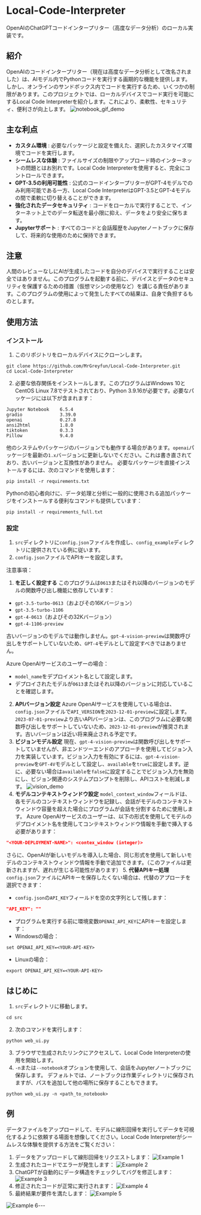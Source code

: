 # Local-Code-Interpreter

OpenAIのChatGPTコードインタープリター（高度なデータ分析）のローカル実装です。

## 紹介

OpenAIのコードインタープリター（現在は高度なデータ分析として改名されました）は、AIモデル内でPythonコードを実行する画期的な機能を提供します。しかし、オンラインのサンドボックス内でコードを実行するため、いくつかの制限があります。このプロジェクトでは、ローカルデバイスでコード実行を可能にするLocal Code Interpreterを紹介します。これにより、柔軟性、セキュリティ、便利さが向上します。
![notebook_gif_demo](https://raw.githubusercontent.com/Sunwood-ai-labs/OpenCodeInterpreter/main/data_collection/Local-Code-Interpreter/example_img/save_to_notebook_demo.gif) 

## 主な利点 
- **カスタム環境** : 必要なパッケージと設定を備えた、選択したカスタマイズ環境でコードを実行します。 
- **シームレスな体験** : ファイルサイズの制限やアップロード時のインターネットの問題とはお別れです。Local Code Interpreterを使用すると、完全にコントロールできます。 
- **GPT-3.5の利用可能性** : 公式のコードインタープリターがGPT-4モデルでのみ利用可能である一方、Local Code InterpreterはGPT-3.5とGPT-4モデルの間で柔軟に切り替えることができます。 
- **強化されたデータセキュリティ** : コードをローカルで実行することで、インターネット上でのデータ転送を最小限に抑え、データをより安全に保ちます。 
- **Jupyterサポート** : すべてのコードと会話履歴をJupyterノートブックに保存して、将来的な使用のために保持できます。

## 注意

人間のレビューなしにAIが生成したコードを自分のデバイスで実行することは安全ではありません。このプログラムを起動する前に、デバイスとデータのセキュリティを保護するための措置（仮想マシンの使用など）を講じる責任があります。このプログラムの使用によって発生したすべての結果は、自身で負担するものとします。
## 使用方法
### インストール 
1. このリポジトリをローカルデバイスにクローンします。

```shell
git clone https://github.com/MrGreyfun/Local-Code-Interpreter.git
cd Local-Code-Interpreter
``` 
2. 必要な依存関係をインストールします。このプログラムはWindows 10とCentOS Linux 7.8でテストされており、Python 3.9.16が必要です。必要なパッケージには以下が含まれます：

```text
Jupyter Notebook    6.5.4
gradio              3.39.0
openai              0.27.8
ansi2html           1.8.0
tiktoken            0.3.3
Pillow              9.4.0
```



他のシステムやパッケージのバージョンでも動作する場合があります。`openai`パッケージを最新の`1.x`バージョンに更新しないでください。これは書き直されており、古いバージョンと互換性がありません。
必要なパッケージを直接インストールするには、次のコマンドを使用します：

```shell
pip install -r requirements.txt
```



Pythonの初心者向けに、データ処理と分析に一般的に使用される追加パッケージをインストールする便利なコマンドも提供しています：

```shell
pip install -r requirements_full.txt
```
### 設定 
1. `src`ディレクトリに`config.json`ファイルを作成し、`config_example`ディレクトリに提供されている例に従います。 
2. `config.json`ファイルでAPIキーを設定します。

注意事項： 
1. **を正しく設定する** 
このプログラムは`0613`またはそれ以降のバージョンのモデルの関数呼び出し機能に依存しています： 
- `gpt-3.5-turbo-0613`（およびその16Kバージョン） 
- `gpt-3.5-turbo-1106` 
- `gpt-4-0613`（およびその32Kバージョン） 
- `gpt-4-1106-preview`

古いバージョンのモデルでは動作しません。`gpt-4-vision-preview`は関数呼び出しをサポートしていないため、`GPT-4`モデルとして設定すべきではありません。

Azure OpenAIサービスのユーザーの場合： 
- `model_name`をデプロイメント名として設定します。 
- デプロイされたモデルが`0613`またはそれ以降のバージョンに対応していることを確認します。 
2. **APIバージョン設定** 
Azure OpenAIサービスを使用している場合は、`config.json`ファイルで`API_VERSION`を`2023-12-01-preview`に設定します。`2023-07-01-preview`より古いAPIバージョンは、このプログラムに必要な関数呼び出しをサポートしていないため、`2023-12-01-preview`が推奨されます。古いバージョンは近い将来廃止される予定です。 
3. **ビジョンモデル設定** 
現在、`gpt-4-vision-preview`は関数呼び出しをサポートしていませんが、非エンドツーエンドのアプローチを使用してビジョン入力を実装しています。ビジョン入力を有効にするには、`gpt-4-vision-preview`を`GPT-4V`モデルとして設定し、`available`を`true`に設定します。逆に、必要ない場合は`available`を`false`に設定することでビジョン入力を無効にし、ビジョン関連のシステムプロンプトを削除し、APIコストを削減します。
![vision_demo](https://raw.githubusercontent.com/Sunwood-ai-labs/OpenCodeInterpreter/main/data_collection/Local-Code-Interpreter/example_img/vision_example.jpg) 
4. **モデルコンテキストウィンドウ設定** 
`model_context_window`フィールドは、各モデルのコンテキストウィンドウを記録し、会話がモデルのコンテキストウィンドウ容量を超えた場合にプログラムが会話を分割するために使用します。
Azure OpenAIサービスのユーザーは、以下の形式を使用してモデルのデプロイメント名を使用してコンテキストウィンドウ情報を手動で挿入する必要があります：

```json
"<YOUR-DEPLOYMENT-NAME>": <contex_window (integer)>
```



さらに、OpenAIが新しいモデルを導入した場合、同じ形式を使用して新しいモデルのコンテキストウィンドウ情報を手動で追加できます。（このファイルは更新されますが、遅れが生じる可能性があります） 
5. **代替APIキー処理** 
`config.json`ファイルにAPIキーを保存したくない場合は、代替のアプローチを選択できます： 
- `config.json`の`API_KEY`フィールドを空の文字列として残します：

```json
"API_KEY": ""
``` 
- プログラムを実行する前に環境変数`OPENAI_API_KEY`にAPIキーを設定します：
- Windowsの場合：

```shell
set OPENAI_API_KEY=<YOUR-API-KEY>
```


- Linuxの場合：

```shell
export OPENAI_API_KEY=<YOUR-API-KEY>
```
## はじめに 
1. `src`ディレクトリに移動します。

```shell
cd src
``` 
2. 次のコマンドを実行します：

```shell
python web_ui.py
``` 
3. ブラウザで生成されたリンクにアクセスして、Local Code Interpreterの使用を開始します。 
4. `-n`または`--notebook`オプションを使用して、会話をJupyterノートブックに保存します。
デフォルトでは、ノートブックは作業ディレクトリに保存されますが、パスを追加して他の場所に保存することもできます。

```shell
python web_ui.py -n <path_to_notebook>
```
## 例

データファイルをアップロードして、モデルに線形回帰を実行してデータを可視化するように依頼する場面を想像してください。Local Code Interpreterがシームレスな体験を提供する方法をご覧ください： 
1. データをアップロードして線形回帰をリクエストします：
![Example 1](https://raw.githubusercontent.com/Sunwood-ai-labs/OpenCodeInterpreter/main/data_collection/Local-Code-Interpreter/example_img/1.jpg) 
2. 生成されたコードでエラーが発生します：
![Example 2](https://raw.githubusercontent.com/Sunwood-ai-labs/OpenCodeInterpreter/main/data_collection/Local-Code-Interpreter/example_img/2.jpg) 
3. ChatGPTが自動的にデータ構造をチェックしてバグを修正します：
![Example 3](https://raw.githubusercontent.com/Sunwood-ai-labs/OpenCodeInterpreter/main/data_collection/Local-Code-Interpreter/example_img/3.jpg) 
4. 修正されたコードが正常に実行されます：
![Example 4](https://raw.githubusercontent.com/Sunwood-ai-labs/OpenCodeInterpreter/main/data_collection/Local-Code-Interpreter/example_img/4.jpg) 
5. 最終結果が要件を満たします：
![Example 5](https://raw.githubusercontent.com/Sunwood-ai-labs/OpenCodeInterpreter/main/data_collection/Local-Code-Interpreter/example_img/5.jpg) 

![Example 6](https://raw.githubusercontent.com/Sunwood-ai-labs/OpenCodeInterpreter/main/data_collection/Local-Code-Interpreter/example_img/6.jpg)---
